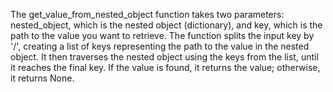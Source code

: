 The get_value_from_nested_object function takes two parameters: nested_object, which is the nested object (dictionary), and key, which is the path to the value you want to retrieve.
The function splits the input key by '/', creating a list of keys representing the path to the value in the nested object.
It then traverses the nested object using the keys from the list, until it reaches the final key.
If the value is found, it returns the value; otherwise, it returns None.


